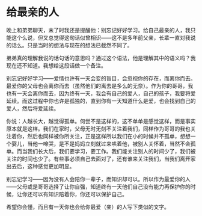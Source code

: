 给最亲的人
=======

晚上和弟弟聊天，末了时我还是提醒他：别忘记好好学习。给自己最亲的人，我只能这个么说，但又总觉得这句话似曾相识——这不是多年前父亲，长辈一直对我说的话么。只是当时的想法与现在的想法已截然不同了。

弟弟真的理解我说的话句话的意思吗？通过这个语法，他是理解其中的语义吗？我现在还不知道。我想给这段话做一个备注。

别忘记好好学习——爱情也许有一天会变的盲目，会忽视你的存在，而离你而去。最爱你的父母也会离你而去（虽然他们的离去是多么的无奈）。作为你的哥哥，我也有一天会离你而去，因为终有一天，我会有自己的爱人，自己的孩子，我要将爱延续。而这过程中你也许是孤独的，直到你有一天知道什么是爱，也会找到自己的爱人，然后将爱延续。

你说：人越长大，越觉得孤单。何尝不是这样的，这不单单是感觉这样，而是事实原本就是这样。我们在家时，父母无时无刻不关注着我们，同样作为哥哥的我也关注着你，然后也同样被你所关注，正是这样所以我们在小的时候并不孤单，想想一个婴儿，当他一啼哭，是不是妈妈立刻就过来哄着他，被别人关怀着，当然不会孤单。而当我们长大后，我们要学习，要工作。我们能关注别人的时间少了，我们被关注的时间也少了。有些事必须自己去面对了，还有谁来关注我们，当我们离开家出去后，这种感觉更加明显。

别忘记学习——因为没有人会陪你一辈子，而知识却可以。所以作为最爱你的人——父母或是哥哥选择了让你自强，知道终有一天他们自己没有能力再保护你的时候，让你还可以有知识陪着你，你还可以保护自己。

希望你会懂，而且有一天你也会给你最爱（亲）的人写下类似的文字。
